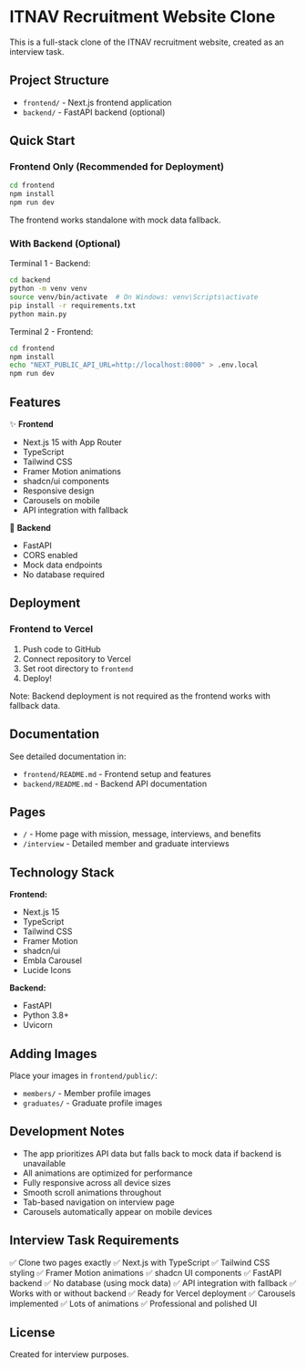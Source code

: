 # ITNAV Recruitment Website Clone

This is a full-stack clone of the ITNAV recruitment website, created as an interview task.

## Project Structure

- `frontend/` - Next.js frontend application
- `backend/` - FastAPI backend (optional)

## Quick Start

### Frontend Only (Recommended for Deployment)

```bash
cd frontend
npm install
npm run dev
```

The frontend works standalone with mock data fallback.

### With Backend (Optional)

Terminal 1 - Backend:
```bash
cd backend
python -m venv venv
source venv/bin/activate  # On Windows: venv\Scripts\activate
pip install -r requirements.txt
python main.py
```

Terminal 2 - Frontend:
```bash
cd frontend
npm install
echo "NEXT_PUBLIC_API_URL=http://localhost:8000" > .env.local
npm run dev
```

## Features

✨ **Frontend**
- Next.js 15 with App Router
- TypeScript
- Tailwind CSS
- Framer Motion animations
- shadcn/ui components
- Responsive design
- Carousels on mobile
- API integration with fallback

🚀 **Backend**
- FastAPI
- CORS enabled
- Mock data endpoints
- No database required

## Deployment

### Frontend to Vercel

1. Push code to GitHub
2. Connect repository to Vercel
3. Set root directory to `frontend`
4. Deploy!

Note: Backend deployment is not required as the frontend works with fallback data.

## Documentation

See detailed documentation in:
- `frontend/README.md` - Frontend setup and features
- `backend/README.md` - Backend API documentation

## Pages

- `/` - Home page with mission, message, interviews, and benefits
- `/interview` - Detailed member and graduate interviews

## Technology Stack

**Frontend:**
- Next.js 15
- TypeScript
- Tailwind CSS
- Framer Motion
- shadcn/ui
- Embla Carousel
- Lucide Icons

**Backend:**
- FastAPI
- Python 3.8+
- Uvicorn

## Adding Images

Place your images in `frontend/public/`:
- `members/` - Member profile images
- `graduates/` - Graduate profile images

## Development Notes

- The app prioritizes API data but falls back to mock data if backend is unavailable
- All animations are optimized for performance
- Fully responsive across all device sizes
- Smooth scroll animations throughout
- Tab-based navigation on interview page
- Carousels automatically appear on mobile devices

## Interview Task Requirements

✅ Clone two pages exactly
✅ Next.js with TypeScript
✅ Tailwind CSS styling
✅ Framer Motion animations
✅ shadcn UI components
✅ FastAPI backend
✅ No database (using mock data)
✅ API integration with fallback
✅ Works with or without backend
✅ Ready for Vercel deployment
✅ Carousels implemented
✅ Lots of animations
✅ Professional and polished UI

## License

Created for interview purposes.

